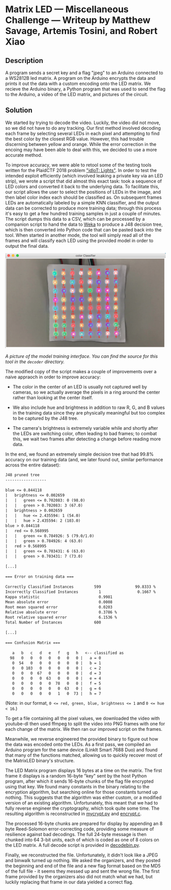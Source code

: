 # Matrix LED — Miscellaneous Challenge — Writeup by Matthew Savage, Artemis Tosini, and Robert Xiao

## Description

A program sends a secret key and a flag "jpeg" to an Arduino connected to a WS2812B led matrix. A program on the Arduino encrypts the data and prints it out the data with a custom encoding onto the LED matrix. We recieve the Arduino binary, a Python program that was used to send the flag to the Arduino, a video of the LED matrix, and pictures of the circuit.

## Solution

We started by trying to decode the video. Luckily, the video did not move, so we did not have to do any tracking. Our first method involved decoding each frame by selecting several LEDs in each pixel and attempting to find the best color by the closest RGB value. However, this had trouble discerning between yellow and orange. While the error correction in the encoing may have been able to deal with this, we decided to use a more accurate method.

To improve accuracy, we were able to retool some of the testing tools written for the PlaidCTF 2018 problem ["idIoT: Lights"](https://ctftime.org/task/6149).  In order to test the intended exploit efficiently (which involved leaking a private key via an LED strip), we wrote a script that did almost this exact task: took a sequence of LED colors and converted it back to the underlying data.  To facilitate this, our script allows the user to select the positions of LEDs in the image, and then label color index each should be classified as.  On subsequent frames LEDs are automatically labeled by a simple KNN classifier, and the output data can be corrected to produce more training data; through this process it's easy to get a few hundred training samples in just a couple of minutes.  The script dumps this data to a CSV, which can be processed by a companion script to hand the data to [Weka](https://www.cs.waikato.ac.nz/ml/weka/) to produce a J48 decision tree, which is then converted into Python code that can be pasted back into the tool.  When started in another mode, the tool will simply read all of the frames and will classify each LED using the provided model in order to output the final data.

![The model training interface.](interface.png)

_A picture of the model training interface.  You can find the source for this tool in the `decoder` directory._

The modified copy of the script makes a couple of improvements over a naive appraoch in order to improve accuracy:

- The color in the center of an LED is usually not captured well by cameras, so we actually average the pixels in a ring around the center rather than looking at the center itself.

- We also include hue and brightness in addition to raw R, G, and B values in the training data since they are physically meaningful but too complex to be captured by the J48 tree.

- The camera's brightness is extremely variable while and shortly after the LEDs are switching color, often leading to bad frames; to combat this, we wait two frames after detecting a change before reading more data.

In the end, we found an extremely simple decision tree that had 99.8% accuracy on our training data (and, we later found out, similar performance across the entire dataset):

```
J48 pruned tree
------------------

blue <= 0.844118
|   brightness <= 0.002659
|   |   green <= 0.702083: 0 (98.0)
|   |   green > 0.702083: 3 (67.0)
|   brightness > 0.002659
|   |   hue <= 2.435594: 1 (54.0)
|   |   hue > 2.435594: 2 (103.0)
blue > 0.844118
|   red <= 0.568995
|   |   green <= 0.784926: 5 (79.0/1.0)
|   |   green > 0.784926: 4 (63.0)
|   red > 0.568995
|   |   green <= 0.703431: 6 (63.0)
|   |   green > 0.703431: 7 (73.0)

[...]

=== Error on training data ===

Correctly Classified Instances         599               99.8333 %
Incorrectly Classified Instances         1                0.1667 %
Kappa statistic                          0.9981
Mean absolute error                      0.0008
Root mean squared error                  0.0203
Relative absolute error                  0.3786 %
Root relative squared error              6.1536 %
Total Number of Instances              600

[...]

=== Confusion Matrix ===

   a   b   c   d   e   f   g   h   <-- classified as
  98   0   0   0   0   0   0   0 |   a = 0
   0  54   0   0   0   0   0   0 |   b = 1
   0   0 103   0   0   0   0   0 |   c = 2
   0   0   0  67   0   0   0   0 |   d = 3
   0   0   0   0  63   0   0   0 |   e = 4
   0   0   0   0   0  78   0   0 |   f = 5
   0   0   0   0   0   0  63   0 |   g = 6
   0   0   0   0   0   1   0  73 |   h = 7
```

(Note: in our format, `0 <= red, green, blue, brightness <= 1` and `0 <= hue < 16`.)

To get a file containing all the pixel values, we downloaded the video with youtube-dl then used ffmpeg to split the video into PNG frames with one for each change of the matrix. We then ran our improved script on the frames.

Meanwhile, we reverse engineered the provided binary to figure out how the data was encoded onto the LEDs. As a first pass, we compiled an Arduino program for the same device (LinkIt Smart 7688 Duo) and found that many of the functions matched, allowing us to quickly recover most of the MatrixLED binary's structure.

The LED Matrix program displays 16 bytes at a time on the matrix. The first frame it displays is a random 16-byte "key" sent by the host Python program, after which it sends 16-byte chunks of the flag file encrypted using that key. We found many constants in the binary relating to the encryption algorithm, but searching online for those constants turned up nothing. This suggests that the algorithm was either custom, or a modified version of an existing algorithm. Unfortunately, this meant that we had to fully reverse engineer the cryptography, which took quite some time. The resulting algorithm is reconstructed in [mycrypt.py](mycrypt.py) and [encrypt.c](encrypt.c).

The processed 16-byte chunks are prepared for display by appending an 8 byte Reed-Solomon error-correcting code, providing some measure of resilience against bad decodings. The full 24-byte message is then chunked into 64 3-bit units, each of which is coded as one of 8 colors on the LED matrix. A full decode script is provided in [decodebin.py](decodebin.py).

Finally, we reconstructed the file. Unfortunately, it didn't look like a JPEG and binwalk turned up nothing. We asked the organizers, and they posted the beginning and end of the file and a new flag format based on the MD5 of the full file - it seems they messed up and sent the wrong file. The first frame provided by the organizers also did not match what we had, but luckily replacing that frame in our data yielded a correct flag.
